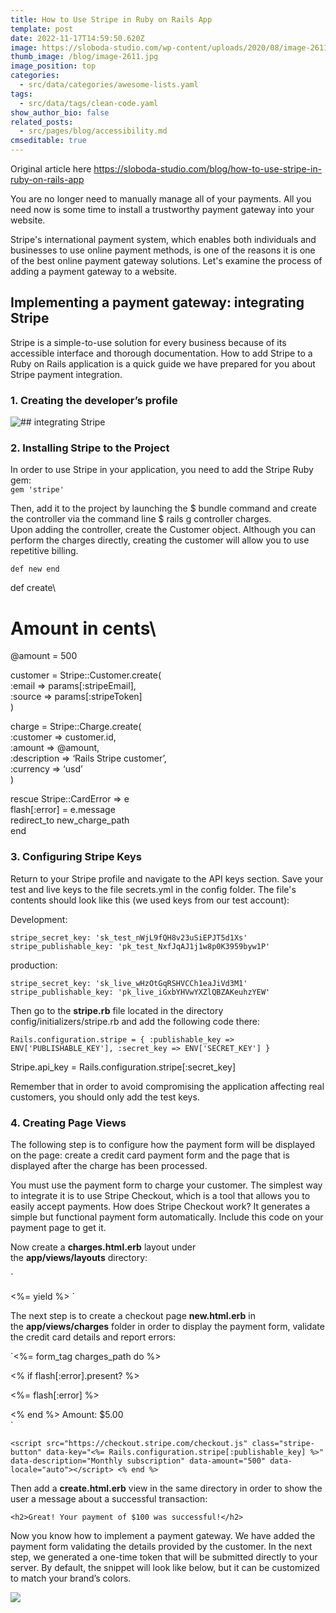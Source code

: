 ```yaml
---
title: How to Use Stripe in Ruby on Rails App
template: post
date: 2022-11-17T14:59:50.620Z
image: https://sloboda-studio.com/wp-content/uploads/2020/08/image-2611.jpg
thumb_image: /blog/image-2611.jpg
image_position: top
categories:
  - src/data/categories/awesome-lists.yaml
tags:
  - src/data/tags/clean-code.yaml
show_author_bio: false
related_posts:
  - src/pages/blog/accessibility.md
cmseditable: true
---
```

Original article here [](https://sloboda-studio.com/blog/how-to-use-stripe-in-ruby-on-rails-app)<https://sloboda-studio.com/blog/how-to-use-stripe-in-ruby-on-rails-app>

You are no longer need to manually manage all of your payments. All you need now is some time to install a trustworthy payment gateway into your website.

Stripe's international payment system, which enables both individuals and businesses to use online payment methods, is one of the reasons it is one of the best online payment gateway solutions. Let's examine the process of adding a payment gateway to a website.

## Implementing a payment gateway: integrating Stripe

Stripe is a simple-to-use solution for every business because of its accessible interface and thorough documentation. How to add Stripe to a Ruby on Rails application is a quick guide we have prepared for you about Stripe payment integration.

### 1. Creating the developer’s profile

![## integrating Stripe](/blog/stripe-developer-profile-3.png)

### 2. Installing Stripe to the Project

In order to use Stripe in your application, you need to add the Stripe Ruby gem:\
`gem 'stripe'`

Then, add it to the project by launching the $ bundle command and create the controller via the command line $ rails g controller charges.\
Upon adding the controller, create the Customer object. Although you can perform the charges directly, creating the customer will allow you to use repetitive billing.

`def new
end`

def create\
# Amount in cents\
@amount = 500

customer = Stripe::Customer.create(\
:email => params\[:stripeEmail],\
:source => params\[:stripeToken]\
)

charge = Stripe::Charge.create(\
:customer => customer.id,\
:amount => @amount,\
:description => ‘Rails Stripe customer’,\
:currency => ‘usd’\
)

rescue Stripe::CardError => e\
flash\[:error] = e.message\
redirect_to new_charge_path\
end

### 3. Configuring Stripe Keys

Return to your Stripe profile and navigate to the API keys section. Save your test and live keys to the file secrets.yml in the config folder. The file's contents should look like this (we used keys from our test account):

Development:

`stripe_secret_key: 'sk_test_nWjL9fQH8v23uSiEPJT5d1Xs'
stripe_publishable_key: 'pk_test_NxfJqAJ1j1w8p0K3959byw1P'`

production:

`stripe_secret_key: 'sk_live_wHzOtGqRSHVCCh1eaJiVd3M1'
stripe_publishable_key: 'pk_live_iGxbYHVwYXZlQBZAKeuhzYEW'`

Then go to the **stripe.rb** file located in the directory config/initializers/stripe.rb and add the following code there:

`Rails.configuration.stripe = {
:publishable_key => ENV['PUBLISHABLE_KEY'],
:secret_key => ENV['SECRET_KEY']
}`

Stripe.api_key = Rails.configuration.stripe\[:secret_key]

Remember that in order to avoid compromising the application affecting real customers, you should only add the test keys.

### 4. Creating Page Views

The following step is to configure how the payment form will be displayed on the page: create a credit card payment form and the page that is displayed after the charge has been processed.

You must use the payment form to charge your customer. The simplest way to integrate it is to use Stripe Checkout, which is a tool that allows you to easily accept payments. How does Stripe Checkout work? It generates a simple but functional payment form automatically. Include this code on your payment page to get it.

Now create a **charges.html.erb** layout under the **app/views/layouts** directory:

`<!DOCTYPE html>
<html>
<head></head>
<body>
<%= yield %>
</body>
</html>`

The next step is to create a checkout page **new.html.erb** in the **app/views/charges** folder in order to display the payment form, validate the credit card details and report errors:

`<%= form_tag charges_path do %>
<article>
<% if flash[:error].present? %>
<div id="error_explanation">
<p><%= flash[:error] %></p>
</div>
<% end %>
<label class="amount">
<span>Amount: $5.00</span>
</label>
</article>`

`<script src="https://checkout.stripe.com/checkout.js" class="stripe-button"
data-key="<%= Rails.configuration.stripe[:publishable_key] %>"
data-description="Monthly subscription"
data-amount="500"
data-locale="auto"></script>
<% end %>`

Then add a **create.html.erb** view in the same directory in order to show the user a message about a successful transaction:

`<h2>Great! Your payment of $100 was successful!</h2>`

Now you know how to implement a payment gateway. We have added the payment form validating the details provided by the customer. In the next step, we generated a one-time token that will be submitted directly to your server. By default, the snippet will look like below, but it can be customized to match your brand’s colors. 

![](https://sloboda-studio.com/wp-content/uploads/2018/10/stripe-payment-form.jpg)